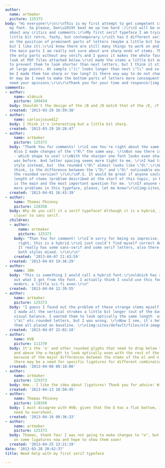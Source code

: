 ```yaml
---
author:
  name: artmaker
  picture: 125373
body: "Hi everyone!\r\n\r\nThis is my first attempt to get competent critique about
  my font. So please, Don\u2019t beat me up too hard :)\r\nI will be very appreciated
  about any critics and comments.\r\nMy first serif typeface I am trying to make a
  little bit retro, fashy, but contemporary.\r\nIt has 5 different serif shapes depending
  on the position of prominent parts of letters (maybe a little bit too complicated,
  but I like it).\r\nI know there are still many things to work on and improve, but
  the main parts I am really not sure about are sharp ends of stems. The stems are
  the only parts without any serifs and I guess it makes the whole face unusual.\r\nPlease
  look at PDF files attached below.\r\nI made the stems a little bit out of the baseline
  to prevent them to look shorter than next letters, but I think it still looks wired
  at large points. At sample \"i\" looks longer than next \"l\" and so on.. . May
  be I made them too sharp or too long? Is there any way to do not change the shape?
  Or may be I need to make the bottom parts of letters more consequent? Or it is Okay?\r\nI
  need your opinions.\r\n\r\nThank you for your time and responce![img:sites/default/files/old-images/Half_Serif_3_sm_5567.jpg]"
comments:
- author:
    name: oldnick
    picture: 109434
  body: Shouldn't the design of the /B and /D match that of the /E, /F and /P?
  created: '2013-03-29 16:59:38'
- author:
    name: carlosjosued12
  body: I think it's interesting but a little bit sharp.
  created: '2013-03-29 20:28:47'
- author:
    name: artmaker
    picture: 125373
  body: "Thank You for comments! \r\nI see You`re right about the same design of letters.
    Also I made changes of the \"R\" the same way. \r\nBut now there is a dilemma
    - which shape to use? \r\nWith the sharper one font looks even sharper, than it
    was before. And letter spacing seems more tight to me. \r\nI had tried  the rounded
    style instead, but  the rounded \"D\" almost looks like \"O\".\r\nWhat do you
    think, is the difference between the \"D\" and \"O\" noticeable enough to choose
    the rounded version? \r\n\r\nP.S. It would be great if anyone could comment the
    length of stems (problem described at the start of this topic, in PDF file). This
    is the main and the most important question for me. \r\nIf anyone can notice some
    more problems in this typeface, please, let me know!\r\n[img:sites/default/files/old-images/test_Rounded_5457.jpg][img:sites/default/files/old-images/test_Sharper_3986.jpg]"
  created: '2013-04-01 16:43:39'
- author:
    name: Thomas Phinney
    picture: 128358
  body: Why do you call it a serif typeface? Although it is a hybrid, it seems a lot
    closer to sans serif.
  children:
  - author:
      name: artmaker
      picture: 125373
    body: "Than You for comment! \r\nI`m sorry for being so imprecise. Actually, You`re
      right, this is a hybrid.\r\nI just could`t find myself correct definition :)
      It really has some sans-serif and some serif letters, also there are some with
      both styles mixed. \r\n\r\n"
    created: '2013-04-07 21:43:59'
  created: '2013-04-03 19:36:29'
- author:
    name: JBN
  body: "This is something I would call a hybrid font.\r\noldnick has already pointed
    out what I got from the font. I actually think I could use this font. Looks very
    modern, a little sci-fi even.\r\n"
  created: '2013-04-04 12:39:55'
- author:
    name: artmaker
    picture: 125373
  body: "I guess I found out the problem of these strange stems myself. Previously
    I made all the vertical strokes a little bit longer (out of the baseline) for
    visual balance. I wanted them to look optically the same length  as \"o\", \"s\",
    \"a\" etc.rounded letters, but I was wrong. \r\nNow I see, it`s better to make
    them all placed on baseline. \r\n[img:sites/default/files/old-images/Illinois_5869.jpg]"
  created: '2013-04-07 22:02:10'
- author:
    name: HVB
    picture: 111370
  body: It's the 'o' and other rounded glyphs that need to drop below the baseline
    and above the x-height to look optically even with the rest of the text.  Or possibly,
    because of the major differences between the stems of the el and n, for instance,
    there may be a need for specific ligatures for different combinations.
  created: '2013-04-08 00:18:08'
- author:
    name: artmaker
    picture: 125373
  body: Hmm.. I like the idea about ligatures! Thank you for advice! Will keep working.
  created: '2013-04-13 18:50:45'
- author:
    name: Thomas Phinney
    picture: 128358
  body: I must disagree with HVB; given that the O has a flat bottom, it does not
    need to overshoot.
  created: '2013-04-16 00:36:33'
- author:
    name: artmaker
    picture: 125373
  body: Thomas, thank You! I was not going to make changes to "o", but I am working
    on some ligatures now and hope to show them soon!
  created: '2013-04-25 13:21:19'
date: '2013-03-28 20:42:37'
title: Need help with my first serif typeface

---
```

